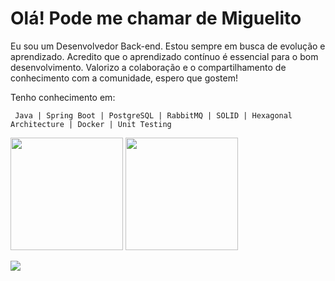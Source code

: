 <h1>Olá! Pode me chamar de Miguelito</h1>

Eu sou um Desenvolvedor Back-end. Estou sempre em busca de evolução e aprendizado. Acredito que o aprendizado contínuo é essencial para o bom desenvolvimento. Valorizo a colaboração e o compartilhamento de conhecimento com a comunidade, espero que gostem!

Tenho conhecimento em: 
```
 Java | Spring Boot | PostgreSQL | RabbitMQ | SOLID | Hexagonal Architecture | Docker | Unit Testing
```


<div>
  <img height="180em" src="https://github-readme-stats.vercel.app/api?username=MiguelSperle&layout=compact&show_icons=true&theme=dark&include_all_commits=true&count_private=true"/>
  <img height="180em" src="https://github-readme-stats.vercel.app/api/top-langs/?username=MiguelSperle&layout=compact&langs_count=7&theme=dark"/>
</div>
  
<a href ="https://www.linkedin.com/in/miguelsperle"><img src="https://img.shields.io/badge/-LinkedIn-%230077B5?style=for-the-badge&logo=linkedin&logoColor=white" target="_blank"></a> 
